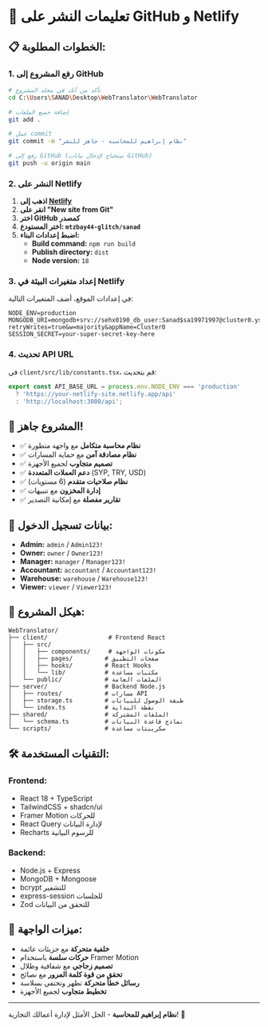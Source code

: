 # 🚀 تعليمات النشر على GitHub و Netlify

## 📋 الخطوات المطلوبة:

### 1. رفع المشروع إلى GitHub

```bash
# تأكد من أنك في مجلد المشروع
cd C:\Users\SANAD\Desktop\WebTranslator\WebTranslator

# إضافة جميع الملفات
git add .

# عمل commit
git commit -m "نظام إبراهيم للمحاسبة - جاهز للنشر"

# رفع إلى GitHub (ستحتاج لإدخال بيانات GitHub)
git push -u origin main
```

### 2. النشر على Netlify

1. **اذهب إلى [Netlify](https://netlify.com)**
2. **انقر على "New site from Git"**
3. **اختر GitHub كمصدر**
4. **اختر المستودع: `mtzbay44-glitch/sanad`**
5. **اضبط إعدادات البناء:**
   - **Build command:** `npm run build`
   - **Publish directory:** `dist`
   - **Node version:** `18`

### 3. إعداد متغيرات البيئة في Netlify

في إعدادات الموقع، أضف المتغيرات التالية:

```
NODE_ENV=production
MONGODB_URI=mongodb+srv://sehx0190_db_user:Sanad$sa19971997@cluster0.yselhek.mongodb.net/?retryWrites=true&w=majority&appName=Cluster0
SESSION_SECRET=your-super-secret-key-here
```

### 4. تحديث API URL

في `client/src/lib/constants.tsx`، قم بتحديث:
```typescript
export const API_BASE_URL = process.env.NODE_ENV === 'production' 
  ? 'https://your-netlify-site.netlify.app/api' 
  : 'http://localhost:3000/api';
```

## 🎯 المشروع جاهز!

- ✅ **نظام محاسبة متكامل** مع واجهة متطورة
- ✅ **نظام مصادقة آمن** مع حماية المسارات
- ✅ **تصميم متجاوب** لجميع الأجهزة
- ✅ **دعم العملات المتعددة** (SYP, TRY, USD)
- ✅ **نظام صلاحيات متقدم** (6 مستويات)
- ✅ **إدارة المخزون** مع تنبيهات
- ✅ **تقارير مفصلة** مع إمكانية التصدير

## 🔐 بيانات تسجيل الدخول:

- **Admin:** `admin` / `Admin123!`
- **Owner:** `owner` / `Owner123!`
- **Manager:** `manager` / `Manager123!`
- **Accountant:** `accountant` / `Accountant123!`
- **Warehouse:** `warehouse` / `Warehouse123!`
- **Viewer:** `viewer` / `Viewer123!`

## 📁 هيكل المشروع:

```
WebTranslator/
├── client/                 # Frontend React
│   ├── src/
│   │   ├── components/     # مكونات الواجهة
│   │   ├── pages/         # صفحات التطبيق
│   │   ├── hooks/         # React Hooks
│   │   └── lib/           # مكتبات مساعدة
│   └── public/            # الملفات العامة
├── server/                # Backend Node.js
│   ├── routes/            # مسارات API
│   ├── storage.ts         # طبقة الوصول للبيانات
│   └── index.ts           # نقطة البداية
├── shared/                # الملفات المشتركة
│   └── schema.ts          # نماذج قاعدة البيانات
└── scripts/               # سكريبتات مساعدة
```

## 🛠️ التقنيات المستخدمة:

### Frontend:
- React 18 + TypeScript
- TailwindCSS + shadcn/ui
- Framer Motion للحركات
- React Query لإدارة البيانات
- Recharts للرسوم البيانية

### Backend:
- Node.js + Express
- MongoDB + Mongoose
- bcrypt للتشفير
- express-session للجلسات
- Zod للتحقق من البيانات

## 🎨 ميزات الواجهة:

- **خلفية متحركة** مع جزيئات عائمة
- **حركات سلسة** باستخدام Framer Motion
- **تصميم زجاجي** مع شفافية وظلال
- **تحقق من قوة كلمة المرور** مع نصائح
- **رسائل خطأ متحركة** تظهر وتختفي بسلاسة
- **تخطيط متجاوب** لجميع الأجهزة

---

**نظام إبراهيم للمحاسبة** - الحل الأمثل لإدارة أعمالك التجارية! 🚀
